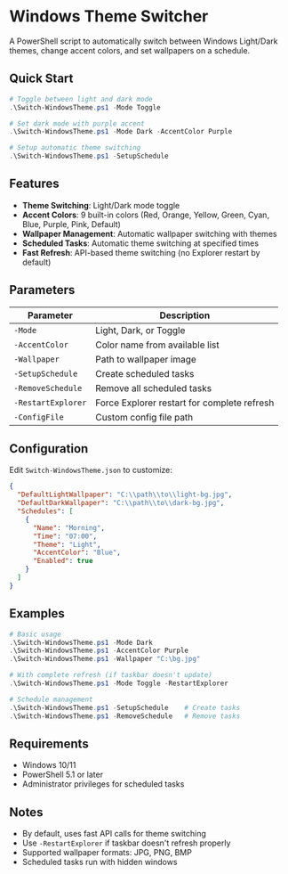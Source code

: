 # Windows Theme Switcher

A PowerShell script to automatically switch between Windows Light/Dark themes, change accent colors, and set wallpapers on a schedule.

## Quick Start

```powershell
# Toggle between light and dark mode
.\Switch-WindowsTheme.ps1 -Mode Toggle

# Set dark mode with purple accent
.\Switch-WindowsTheme.ps1 -Mode Dark -AccentColor Purple

# Setup automatic theme switching
.\Switch-WindowsTheme.ps1 -SetupSchedule
```

## Features

- **Theme Switching**: Light/Dark mode toggle
- **Accent Colors**: 9 built-in colors (Red, Orange, Yellow, Green, Cyan, Blue, Purple, Pink, Default)
- **Wallpaper Management**: Automatic wallpaper switching with themes
- **Scheduled Tasks**: Automatic theme switching at specified times
- **Fast Refresh**: API-based theme switching (no Explorer restart by default)

## Parameters

| Parameter | Description |
|-----------|-------------|
| `-Mode` | Light, Dark, or Toggle |
| `-AccentColor` | Color name from available list |
| `-Wallpaper` | Path to wallpaper image |
| `-SetupSchedule` | Create scheduled tasks |
| `-RemoveSchedule` | Remove all scheduled tasks |
| `-RestartExplorer` | Force Explorer restart for complete refresh |
| `-ConfigFile` | Custom config file path |

## Configuration

Edit `Switch-WindowsTheme.json` to customize:

```json
{
  "DefaultLightWallpaper": "C:\\path\\to\\light-bg.jpg",
  "DefaultDarkWallpaper": "C:\\path\\to\\dark-bg.jpg",
  "Schedules": [
    {
      "Name": "Morning",
      "Time": "07:00",
      "Theme": "Light",
      "AccentColor": "Blue",
      "Enabled": true
    }
  ]
}
```

## Examples

```powershell
# Basic usage
.\Switch-WindowsTheme.ps1 -Mode Dark
.\Switch-WindowsTheme.ps1 -AccentColor Purple
.\Switch-WindowsTheme.ps1 -Wallpaper "C:\bg.jpg"

# With complete refresh (if taskbar doesn't update)
.\Switch-WindowsTheme.ps1 -Mode Toggle -RestartExplorer

# Schedule management
.\Switch-WindowsTheme.ps1 -SetupSchedule    # Create tasks
.\Switch-WindowsTheme.ps1 -RemoveSchedule   # Remove tasks
```

## Requirements

- Windows 10/11
- PowerShell 5.1 or later
- Administrator privileges for scheduled tasks

## Notes

- By default, uses fast API calls for theme switching
- Use `-RestartExplorer` if taskbar doesn't refresh properly
- Supported wallpaper formats: JPG, PNG, BMP
- Scheduled tasks run with hidden windows
